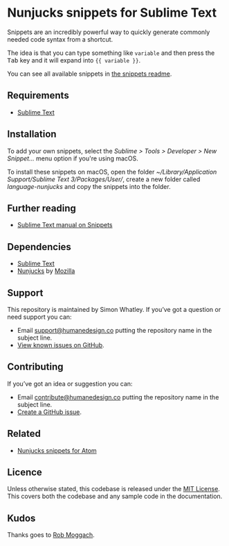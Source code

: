 # Nunjucks snippets for Sublime Text
Snippets are an incredibly powerful way to quickly generate commonly needed code syntax from a shortcut.

The idea is that you can type something like `variable` and then press the <kbd>Tab</kbd> key and it will expand into `{{ variable }}`.

You can see all available snippets in [the snippets readme](https://github.com/whatterz/sublime-language-nunjucks/blob/master/snippets/README.md).

## Requirements
- [Sublime Text](https://www.sublimetext.com/)

## Installation
To add your own snippets, select the _Sublime > Tools > Developer > New Snippet..._ menu option if you're using macOS.

To install these snippets on macOS, open the folder _~/Library/Application Support/Sublime Text 3/Packages/User/_, create a new folder called _language-nunjucks_ and copy the snippets into the folder.

## Further reading
- [Sublime Text manual on Snippets](http://docs.sublimetext.info/en/latest/extensibility/snippets.html)

## Dependencies
- [Sublime Text](https://www.sublimetext.com/)
- [Nunjucks](https://mozilla.github.io/nunjucks/) by [Mozilla](https://mozilla.github.io/)

## Support
This repository is maintained by Simon Whatley. If you’ve got a question or need support you can:

* Email [support@humanedesign.co](support@humanedesign.co) putting the repository name in the subject line.
* [View known issues on GitHub](https://github.com/whatterz/sublime-language-nunjucks/issues).

## Contributing
If you’ve got an idea or suggestion you can:

* Email [contribute@humanedesign.co](contribute@humanedesign.co) putting the repository name in the subject line.
* [Create a GitHub issue](https://github.com/whatterz/sublime-language-nunjucks/issues).

## Related
- [Nunjucks snippets for Atom](https://github.com/whatterz/atom-language-nunjucks)

## Licence
Unless otherwise stated, this codebase is released under the [MIT License](https://github.com/whatterz/sublime-language-nunjucks/blob/master/LICENSE). This covers both the codebase and any sample code in the documentation.

## Kudos
Thanks goes to [Rob Moggach](https://github.com/mogga/).